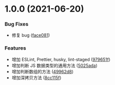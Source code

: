# 1.0.0 (2021-06-20)


### Bug Fixes

* 修复 bug ([face081](https://github.com/toFrankie/Some-JavaScript-File/commit/face08131c673bd5763ce639b87399a0b7de70ee))


### Features

* 增加 ESLint, Prettier, husky, lint-staged ([979651f](https://github.com/toFrankie/Some-JavaScript-File/commit/979651f61c85de6a0a8a37bf8845483d21e81aa6))
* 增加判断 JS 数据类型的通用方法 ([5025ada](https://github.com/toFrankie/Some-JavaScript-File/commit/5025ada634cbb414f958b313a2b129f0921cc9a7))
* 增加判断数组的方法 ([49962d8](https://github.com/toFrankie/Some-JavaScript-File/commit/49962d896c3a3da58f0a286f61634dd2f27d35cb))
* 增加深拷贝方法 ([8cc115f](https://github.com/toFrankie/Some-JavaScript-File/commit/8cc115fec2c9b01162db916a0af8fd70f4863a79))



